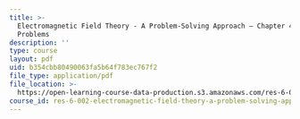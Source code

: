 ```yaml
---
title: >-
  Electromagnetic Field Theory - A Problem-Solving Approach – Chapter 4:
  Problems
description: ''
type: course
layout: pdf
uid: b354cbb80490063fa5b64f783ec767f2
file_type: application/pdf
file_location: >-
  https://open-learning-course-data-production.s3.amazonaws.com/res-6-002-electromagnetic-field-theory-a-problem-solving-approach-spring-2008/b354cbb80490063fa5b64f783ec767f2_MITRES_6_002S08_chp04_pset.pdf
course_id: res-6-002-electromagnetic-field-theory-a-problem-solving-approach-spring-2008
---
```

